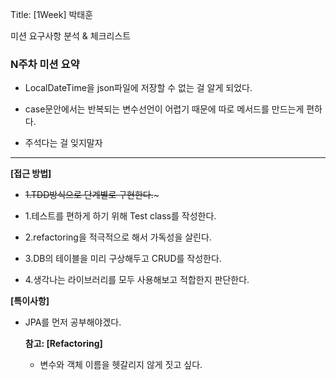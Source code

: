 Title: [1Week] 박태훈

미션 요구사항 분석 & 체크리스트
### N주차 미션 요약
- LocalDateTime을 json파일에 저장할 수 없는 걸 알게 되었다.

- case문안에서는 반복되는 변수선언이 어렵기 때문에 따로 메서드를 만드는게 편하다.

- 주석다는 걸 잊지말자

---

**[접근 방법]**

- ~~1.TDD방식으로 단계별로 구현한다.~~~

- 1.테스트를 편하게 하기 위해 Test class를 작성한다.
- 2.refactoring을 적극적으로 해서 가독성을 살린다.
- 3.DB의 테이블을 미리 구상해두고 CRUD를 작성한다.
- 4.생각나는 라이브러리를 모두 사용해보고 적합한지 판단한다.

**[특이사항]**

 - JPA를 먼저 공부해야겠다.

    
    **참고: [Refactoring]**
    - 변수와 객체 이름을 헷갈리지 않게 짓고 싶다.